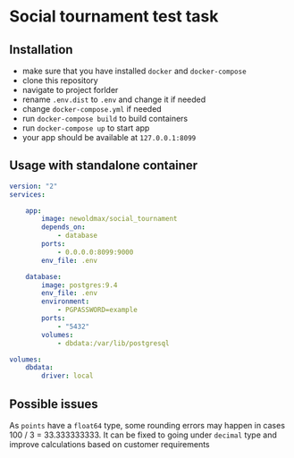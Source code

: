 # Social tournament test task

## Installation

 + make sure that you have installed `docker` and `docker-compose`
 + clone this repository
 + navigate to project forlder
 + rename `.env.dist` to `.env` and change it if needed
 + change `docker-compose.yml` if needed
 + run `docker-compose build` to build containers
 + run `docker-compose up` to start app
 + your app should be available at `127.0.0.1:8099`


## Usage with standalone container

````yaml
version: "2"
services:

    app:
        image: newoldmax/social_tournament
        depends_on:
            - database
        ports:
            - 0.0.0.0:8099:9000
        env_file: .env

    database:
        image: postgres:9.4
        env_file: .env
        environment:
            - PGPASSWORD=example
        ports:
            - "5432"
        volumes:
            - dbdata:/var/lib/postgresql

volumes:
    dbdata:
        driver: local
````

## Possible issues
As `points` have a `float64` type, some rounding errors may happen in cases 100 / 3 = 33.333333333.
It can be fixed to going under `decimal` type and improve calculations based on customer requirements